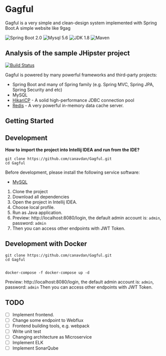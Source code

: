 # Gagful

Gagful is a very simple and clean-design system implemented with Spring Boot.A simple website like 9gag

![Spring Boot 2.0](https://img.shields.io/badge/Spring%20Boot-2.0-brightgreen.svg)
![Mysql 5.6](https://img.shields.io/badge/Mysql-5.6-blue.svg)
![JDK 1.8](https://img.shields.io/badge/JDK-1.8-brightgreen.svg)
![Maven](https://img.shields.io/badge/Maven-3.5.0-yellowgreen.svg)

## Analysis of the sample JHipster project
[![Build Status](https://travis-ci.com/github/canavdan/Gagful.svg?branch=master)](https://travis-ci.com/github/canavdan/Gagful)


Gagful is powered by many powerful frameworks and third-party projects:

-  Spring Boot and many of Spring family (e.g. Spring MVC, Spring JPA, Spring Security and etc)
-  MySQL
- [HikariCP](https://github.com/brettwooldridge/HikariCP) - A solid high-performance JDBC connection pool
- [Redis](http://redis.io/) - A very powerful in-memory data cache server.

## Getting Started

## Development

**How to import the project into Intellij IDEA and run from the IDE?**

```
git clone https://github.com/canavdan/Gagful.git 
cd Gagful
```

Before development, please install the following service software:

- [MySQL](https://www.mysql.com)


1. Clone the project
2. Download all dependencies
3. Open the project in Intellij IDEA.
4. Choose local profile.
5. Run as Java application.
6. Preview: http://localhost:8080/login, the default admin account is: `admin`, password: `admin`
7. Then you can access other endpoints with JWT Token.

## Development with Docker

```
git clone https://github.com/canavdan/Gagful.git 
cd Gagful


docker-compose -f docker-compose up -d
```

Preview: http://localhost:8080/login, the default admin account is: `admin`, password: `admin`
Then you can access other endpoints with JWT Token.


## TODO
- [ ] Implement frontend.
- [ ] Change some endpoint to Webflux
- [ ] Frontend building tools, e.g. webpack
- [ ] Write unit test
- [ ] Changing architecture as Microservice
- [ ] Implement ELK
- [ ] Implement SonarQube